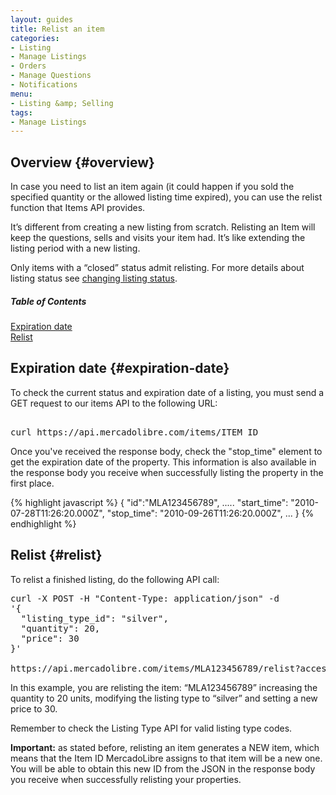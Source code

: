 ```yaml
---
layout: guides
title: Relist an item
categories: 
- Listing
- Manage Listings
- Orders
- Manage Questions
- Notifications
menu: 
- Listing &amp; Selling
tags: 
- Manage Listings
---
```


## Overview {#overview}


In case you need to list an item again (it could happen if you sold the specified quantity or the allowed listing time expired), you can use the relist function that Items API provides.

It’s different from creating a new listing from scratch. Relisting an Item will keep the questions, sells and visits your item had. It’s like extending the listing period with a new listing.

Only items with a “closed” status admit relisting. For more details about listing status see [changing listing status](/change-listing-status).

<div class="contents">
  <h5>Table of Contents</h5>
  <dl>
    <dt><a href="javascript:void(0)" onClick="goToByScroll('expiration-date')">Expiration date </a></dt>
    <dt><a href="javascript:void(0)" onClick="goToByScroll('relist')">Relist</a></dt>
  </dl>
</div>


## Expiration date {#expiration-date}

To check the current status and expiration date of a listing, you must send a GET request to our items API to the following URL:

<pre class="terminal"> 
curl https://api.mercadolibre.com/items/ITEM_ID
</pre>

Once you've received the response body, check the "stop_time" element to get the expiration date of the property. This information is also available in the response body you receive when successfully listing the property in the first place.


{% highlight javascript %}
{
  "id":"MLA123456789",
  .....
  "start_time": "2010-07-28T11:26:20.000Z",
  "stop_time": "2010-09-26T11:26:20.000Z",
  ...
}
{% endhighlight %}

## Relist {#relist}

To relist a finished listing, do the following API call:

<pre class="terminal">
curl -X POST -H "Content-Type: application/json" -d
'{
  "listing_type_id": "silver",
  "quantity": 20,
  "price": 30
}'

https://api.mercadolibre.com/items/MLA123456789/relist?access_token=$ACCESS_TOKEN
</pre>
In this example, you are relisting the item: “MLA123456789” increasing the quantity to 20 units, modifying the listing type to “silver” and setting a new price to 30.

Remember to check the Listing Type API for valid listing type codes.

**Important:** as stated before, relisting an item generates a NEW item, which means that the Item ID MercadoLibre assigns to that item will be a new one. You will be able to obtain this new ID from the JSON in the response body you receive when successfully relisting your properties.
